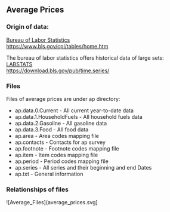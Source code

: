 ## Average Prices

### Origin of data:
[Bureau of Labor Statistics](https://www.bls.gov/cpi/tables/home.htm)<br>
https://www.bls.gov/cpi/tables/home.htm <br>

The bureau of labor statistics offers historical data of large sets: <br>
[LABSTATS](https://download.bls.gov/pub/time.series/)<br>
https://download.bls.gov/pub/time.series/<br>

### Files
Files of average prices are under ap directory: <br>

* ap.data.0.Current		- All current year-to-date data
*	ap.data.1.HouseholdFuels	- All household fuels data
*	ap.data.2.Gasoline		- All gasoline data
*	ap.data.3.Food			- All food data
* ap.area				- Area codes		mapping file
* ap.contacts			- Contacts for ap survey  
* ap.footnote			- Footnote codes	mapping file
* ap.item				- Item codes		mapping file
* ap.period			- Period codes		mapping file
* ap.series			- All series and their beginning and end Dates
* ap.txt				- General information

### Relationships of files

![Average_Files](average_prices.svg]

